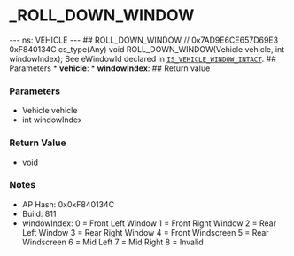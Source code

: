 # _ROLL_DOWN_WINDOW

--- ns: VEHICLE --- ## ROLL_DOWN_WINDOW  // 0x7AD9E6CE657D69E3 0xF840134C cs_type(Any) void ROLL_DOWN_WINDOW(Vehicle vehicle, int windowIndex);  See eWindowId declared in [`IS_VEHICLE_WINDOW_INTACT`](#_0x46E571A0E20D01F1).  ## Parameters * **vehicle**: * **windowIndex**:  ## Return value

### Parameters
* Vehicle vehicle
* int windowIndex

### Return Value
* void

### Notes
* AP Hash: 0x0xF840134C
* Build: 811
* windowIndex:
0 = Front Left Window
1 = Front Right Window
2 = Rear Left Window
3 = Rear Right Window
4 = Front Windscreen
5 = Rear Windscreen
6 = Mid Left
7 = Mid Right
8 = Invalid

